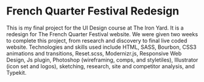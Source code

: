 # French Quarter Festival Redesign

This is my final project for the UI Design course at The Iron Yard. It is a redesign for The French Quarter Festival website.
We were given two weeks to complete this project, from research and discovery to final live coded website. 
Technologies and skills used include HTML, SASS, Bourbon, CSS3 animations and transitions, Reset.scss, Modernizr.js, Responsive Web Design, 
Js plugin, Photoshop (wireframing, comps, and styletiles), Illustrator (icon set and logos), sketching, research, site and competitor analysis, and Typekit.

